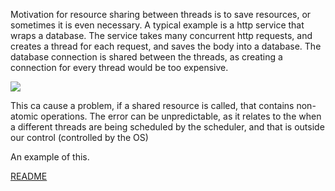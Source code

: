 Motivation for resource sharing between threads is to save resources, or sometimes it is even necessary.
A typical example is a http service that wraps a database. The service takes many concurrent http requests, and creates a thread for each request, and saves the body into a database. The database connection is shared between the threads, as creating a connection for every thread would be too expensive.

![](Pasted%20image%2020240713214956.png)


This ca cause a problem, if a shared resource is called, that contains non-atomic operations. The error can be unpredictable, as it relates to the when a different threads are being scheduled by the scheduler, and that is outside our control (controlled by the OS)

An example of this.

[README](javacode/multithreading/error-handling/README.md)


